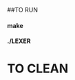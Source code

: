 ##TO RUN

 #### make
 #### ./LEXER   <cfg-file>    <test-file>    <output-html-file>
TO CLEAN
========

``` $ make clean
```

